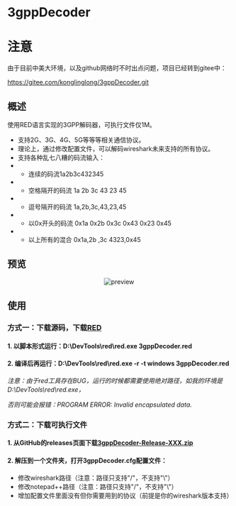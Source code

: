 3gppDecoder
=====

# 注意
由于目前中美大环境，以及github网络时不时出点问题，项目已经转到gitee中：

https://gitee.com/konglinglong/3gppDecoder.git

## 概述

使用RED语言实现的3GPP解码器，可执行文件仅1M。
 - 支持2G、3G、4G、5G等等等相关通信协议。
 - 理论上，通过修改配置文件，可以解码wireshark未来支持的所有协议。
 - 支持各种乱七八糟的码流输入：
 - - 连续的码流1a2b3c432345
 - - 空格隔开的码流 1a 2b 3c 43 23 45
 - - 逗号隔开的码流 1a,2b,3c,43,23,45
 - - 以0x开头的码流 0x1a 0x2b 0x3c 0x43 0x23 0x45
 - - 以上所有的混合 0x1a,2b ,3c 4323,0x45
 
## 预览

<div align=center>
  <img src='https://github.com/konglinglong/3gppDecoder/blob/master/%E7%95%8C%E9%9D%A2.png' alt='preview' />
</div>

## 使用
### 方式一：下载源码，下载[RED](https://static.red-lang.org/dl/auto/win/red-latest.exe)
#### 1. 以脚本形式运行：D:\DevTools\red\red.exe 3gppDecoder.red
#### 2. 编译后再运行：D:\DevTools\red\red.exe -r -t windows 3gppDecoder.red
*注意：由于red工具存在BUG，运行的时候都需要使用绝对路径，如我的环境是D:\DevTools\red\red.exe，*

*否则可能会报错：PROGRAM ERROR: Invalid encapsulated data.*
### 方式二：下载可执行文件
#### 1. 从GitHub的releases页面下载[3gppDecoder-Release-XXX.zip](https://github.com/konglinglong/3gppDecoder/releases)
#### 2. 解压到一个文件夹，打开3gppDecoder.cfg配置文件：
 - 修改wireshark路径（注意：路径只支持"/"，不支持"\\"）
 - 修改notepad++路径（注意：路径只支持"/"，不支持"\\"）
 - 增加配置文件里面没有但你需要用到的协议（前提是你的wireshark版本支持）
